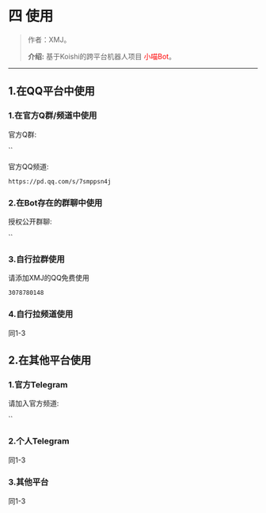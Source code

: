 

# 四 使用

> 作者：XMJ。
>
> **介绍:** 基于Koishi的跨平台机器人项目 <font color=red>小喵Bot</font>。

---

## 1.在QQ平台中使用

### 1.在官方Q群/频道中使用

官方Q群:

``

官方QQ频道:

`https://pd.qq.com/s/7smppsn4j`

### 2.在Bot存在的群聊中使用

授权公开群聊:

``


### 3.自行拉群使用

请添加XMJ的QQ免费使用

`3078780148`


### 4.自行拉频道使用

同1-3

## 2.在其他平台使用

### 1.官方Telegram

请加入官方频道:

``

### 2.个人Telegram

同1-3

### 3.其他平台

同1-3
